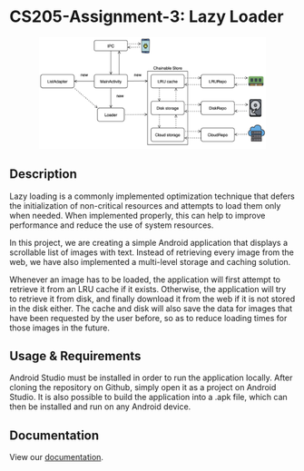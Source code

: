 # CS205-Assignment-3: Lazy Loader

<p align="center">
  <img src="./pictures/architecture.png" width="400" title="Razer Hackathon">
</p>

## Description

Lazy loading is a commonly implemented optimization technique that defers the initialization of non-critical resources and attempts to load them only when needed. When implemented properly, this can help to improve performance and reduce the use of system resources.

In this project, we are creating a simple Android application that displays a scrollable list of images with text. Instead of retrieving every image from the web, we have also implemented a multi-level storage and caching solution. 

Whenever an image has to be loaded, the application will first attempt to retrieve it from an LRU cache if it exists. Otherwise, the application will try to retrieve it from disk, and finally download it from the web if it is not stored in the disk either. The cache and disk will also save the data for images that have been requested by the user before, so as to reduce loading times for those images in the future.

## Usage & Requirements

Android Studio must be installed in order to run the application locally. After cloning the repository on Github, simply open it as a project on Android Studio. It is also possible to build the application into a .apk file, which can then be installed and run on any Android device.

## Documentation

View our [documentation](docs/design_considerations.pdf).